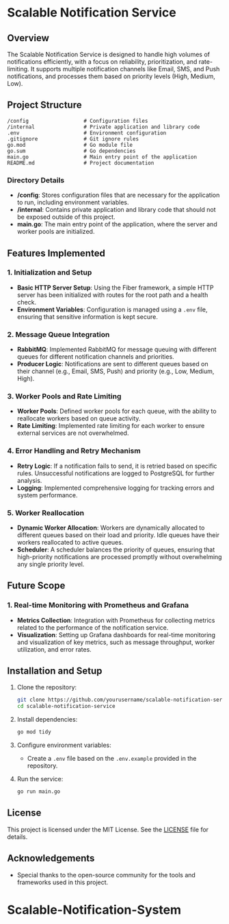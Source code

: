 # Scalable Notification Service

## Overview

The Scalable Notification Service is designed to handle high volumes of notifications efficiently, with a focus on reliability, prioritization, and rate-limiting. It supports multiple notification channels like Email, SMS, and Push notifications, and processes them based on priority levels (High, Medium, Low).

## Project Structure

```
/config                  # Configuration files
/internal                # Private application and library code
.env                     # Environment configuration
.gitignore               # Git ignore rules
go.mod                   # Go module file
go.sum                   # Go dependencies
main.go                  # Main entry point of the application
README.md                # Project documentation
```

### Directory Details

- **/config**: Stores configuration files that are necessary for the application to run, including environment variables.
- **/internal**: Contains private application and library code that should not be exposed outside of this project.
- **main.go**: The main entry point of the application, where the server and worker pools are initialized.

## Features Implemented

### 1. Initialization and Setup
- **Basic HTTP Server Setup**: Using the Fiber framework, a simple HTTP server has been initialized with routes for the root path and a health check.
- **Environment Variables**: Configuration is managed using a `.env` file, ensuring that sensitive information is kept secure.

### 2. Message Queue Integration
- **RabbitMQ**: Implemented RabbitMQ for message queuing with different queues for different notification channels and priorities.
- **Producer Logic**: Notifications are sent to different queues based on their channel (e.g., Email, SMS, Push) and priority (e.g., Low, Medium, High).

### 3. Worker Pools and Rate Limiting
- **Worker Pools**: Defined worker pools for each queue, with the ability to reallocate workers based on queue activity.
- **Rate Limiting**: Implemented rate limiting for each worker to ensure external services are not overwhelmed.

### 4. Error Handling and Retry Mechanism
- **Retry Logic**: If a notification fails to send, it is retried based on specific rules. Unsuccessful notifications are logged to PostgreSQL for further analysis.
- **Logging**: Implemented comprehensive logging for tracking errors and system performance.

### 5. Worker Reallocation
- **Dynamic Worker Allocation**: Workers are dynamically allocated to different queues based on their load and priority. Idle queues have their workers reallocated to active queues.
- **Scheduler**: A scheduler balances the priority of queues, ensuring that high-priority notifications are processed promptly without overwhelming any single priority level.

## Future Scope

### 1. Real-time Monitoring with Prometheus and Grafana
- **Metrics Collection**: Integration with Prometheus for collecting metrics related to the performance of the notification service.
- **Visualization**: Setting up Grafana dashboards for real-time monitoring and visualization of key metrics, such as message throughput, worker utilization, and error rates.

## Installation and Setup

1. Clone the repository:
   ```bash
   git clone https://github.com/yourusername/scalable-notification-service.git
   cd scalable-notification-service
   ```

2. Install dependencies:
   ```bash
   go mod tidy
   ```

3. Configure environment variables:
   - Create a `.env` file based on the `.env.example` provided in the repository.

4. Run the service:
   ```bash
   go run main.go
   ```

## License

This project is licensed under the MIT License. See the [LICENSE](LICENSE) file for details.

## Acknowledgements

- Special thanks to the open-source community for the tools and frameworks used in this project.
# Scalable-Notification-System

